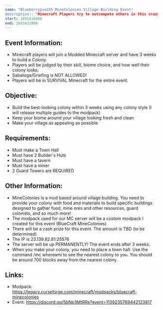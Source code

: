 ```yaml
---
name: "Blueberrypie255 MineColonies Village Building Event!
description:: "Minecraft Players try to outcompete others in this crazy modded Minecraft event!
start: 1691618400
end: 1693432800
---
```

## Event Information:
- Minecraft players will join a Modded Minecraft server and have 3 weeks to build a Colony.
- Players will be judged by their skill, biome choice, and how well their colony looks.
- Sabatoge/Griefing is NOT ALLOWED!
- Players will be in SURVIVAL Minecraft for the entire event.

## Objective:
- Build the best-looking colony within 3 weeks using any colony style (I will release multiple guides to the modpack)
- Keep your biome around your village looking fresh and clean
- Make your village as appealing as possible

## Requirements:
- Must make a Town Hall
- Must have 2 Builder's Huts
- Must have a tavern
- Must have a miner
- 2 Guard Towers are REQUIRED

## Other Information:
- MineColonies is a mod based around village building. You need to provide your colony with food and materials to build specific buildings designed to gather food, mine ores and other resources, guard colonists, and so much more!
- The modpack used for our MC server will be a custom modpack I created for this event (BlueCraft MineColonies)
- There will be a cash prize for this event. The amount is TBD (to be determined)
- The IP is 23.139.82.81:25576
- The server will be up PERMANENTLY! The event ends after 3 weeks.
- When you make your colony, you need to place a town hall. Use the command /mc whereami to see the nearest colony to you. You should be around 700 blocks away from the nearest colony.

## Links:
- Modpack: https://legacy.curseforge.com/minecraft/modpacks/bluecraft-minecolonies
- Event: https://discord.gg/5bNp3MtRRe?event=1139235769442123817
